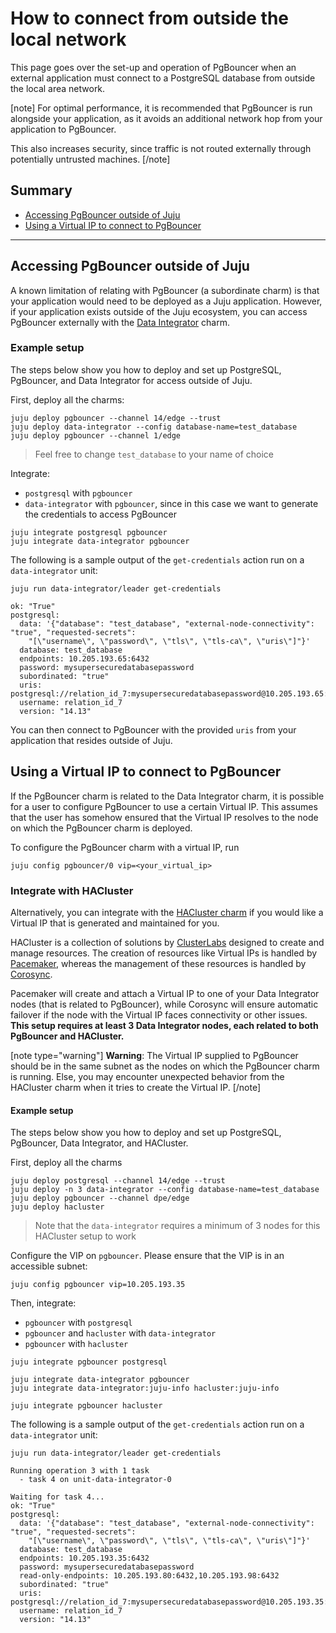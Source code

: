 # How to connect from outside the local network

This page goes over the set-up and operation of PgBouncer when an external application must connect to a PostgreSQL database from outside the local area network.

[note]
For optimal performance, it is recommended that PgBouncer is run alongside your application, as it avoids an additional network hop from your application to PgBouncer. 

This also increases security, since traffic is not routed externally through potentially untrusted machines.
[/note]

<!--When your application implements the modern (preferred) interface in  [PgBouncer's supported interfaces](https://discourse.charmhub.io/t/pgbouncer-how-to-manage-app/12311), the PgBouncer charm is deployed as a subordinate of your application charm and your application.-->

## Summary
* [Accessing PgBouncer outside of Juju](#accessing-pgbouncer-outside-of-juju)
* [Using a Virtual IP to connect to PgBouncer](#using-a-virtual-ip-to-connect-to-pgbouncer)

---

## Accessing PgBouncer outside of Juju

A known limitation of relating with PgBouncer (a subordinate charm) is that your application would need to be deployed as a Juju application. However, if your application exists outside of the Juju ecosystem, you can access PgBouncer externally with the [Data Integrator](https://charmhub.io/data-integrator) charm.

### Example setup
The steps below show you how to deploy and set up PostgreSQL, PgBouncer, and Data Integrator for access outside of Juju.

First, deploy all the charms:
```shell
juju deploy pgbouncer --channel 14/edge --trust
juju deploy data-integrator --config database-name=test_database
juju deploy pgbouncer --channel 1/edge
```
> Feel free to change `test_database` to your name of choice

Integrate:
* `postgresql` with `pgbouncer`
* `data-integrator` with `pgbouncer`, since in this case we want to generate the credentials to access PgBouncer

```shell
juju integrate postgresql pgbouncer
juju integrate data-integrator pgbouncer
```

The following is a sample output of the `get-credentials` action run on a `data-integrator` unit:
```shell
juju run data-integrator/leader get-credentials
```

```shell
ok: "True"
postgresql:
  data: '{"database": "test_database", "external-node-connectivity": "true", "requested-secrets":
    "[\"username\", \"password\", \"tls\", \"tls-ca\", \"uris\"]"}'
  database: test_database
  endpoints: 10.205.193.65:6432
  password: mysupersecuredatabasepassword
  subordinated: "true"
  uris: postgresql://relation_id_7:mysupersecuredatabasepassword@10.205.193.65:6432/test_database
  username: relation_id_7
  version: "14.13"
```

You can then connect to PgBouncer with the provided `uris` from your application that resides outside of Juju.

## Using a Virtual IP to connect to PgBouncer

If the PgBouncer charm is related to the Data Integrator charm, it is possible for a user to configure PgBouncer to use a certain Virtual IP. This assumes that the user has somehow ensured that the Virtual IP resolves to the node on which the PgBouncer charm is deployed.

To configure the PgBouncer charm with a virtual IP, run
```shell
juju config pgbouncer/0 vip=<your_virtual_ip>
```

### Integrate with HACluster

Alternatively, you can integrate with the [HACluster charm](https://charmhub.io/hacluster) if you would like a Virtual IP that is generated and maintained for you.

HACluster is a collection of solutions by [ClusterLabs](https://clusterlabs.org/) designed to create and manage resources. The creation of resources like Virtual IPs is handled by [Pacemaker](https://clusterlabs.org/pacemaker/), whereas the management of these resources is handled by [Corosync](https://clusterlabs.org/corosync.html). 

Pacemaker will create and attach a Virtual IP to one of your Data Integrator nodes (that is related to PgBouncer), while Corosync will ensure automatic failover if the node with the Virtual IP faces connectivity or other issues. **This setup requires at least 3 Data Integrator nodes, each related to both PgBouncer and HACluster.**

[note type="warning"]
**Warning**: The Virtual IP supplied to PgBouncer should be in the same subnet as the nodes on which the PgBouncer charm is running. Else, you may encounter unexpected behavior from the HACluster charm when it tries to create the Virtual IP.
[/note]

#### Example setup
The steps below show you how to deploy and set up PostgreSQL, PgBouncer, Data Integrator, and HACluster.

First, deploy all the charms
```shell
juju deploy postgresql --channel 14/edge --trust
juju deploy -n 3 data-integrator --config database-name=test_database
juju deploy pgbouncer --channel dpe/edge
juju deploy hacluster
```
> Note that the `data-integrator` requires a minimum of 3 nodes for this HACluster setup to work

Configure the VIP on `pgbouncer`. Please ensure that the VIP is in an accessible subnet:
```shell
juju config pgbouncer vip=10.205.193.35
```

Then, integrate:
* `pgbouncer` with `postgresql`
* `pgbouncer` and `hacluster` with `data-integrator`
* `pgbouncer` with `hacluster`

```
juju integrate pgbouncer postgresql

juju integrate data-integrator pgbouncer
juju integrate data-integrator:juju-info hacluster:juju-info

juju integrate pgbouncer hacluster
```

The following is a sample output of the `get-credentials` action run on a `data-integrator` unit:
```shell
juju run data-integrator/leader get-credentials
```
```shell
Running operation 3 with 1 task
  - task 4 on unit-data-integrator-0

Waiting for task 4...
ok: "True"
postgresql:
  data: '{"database": "test_database", "external-node-connectivity": "true", "requested-secrets":
    "[\"username\", \"password\", \"tls\", \"tls-ca\", \"uris\"]"}'
  database: test_database
  endpoints: 10.205.193.35:6432
  password: mysupersecuredatabasepassword
  read-only-endpoints: 10.205.193.80:6432,10.205.193.98:6432
  subordinated: "true"
  uris: postgresql://relation_id_7:mysupersecuredatabasepassword@10.205.193.35:6432/test_database
  username: relation_id_7
  version: "14.13"
```